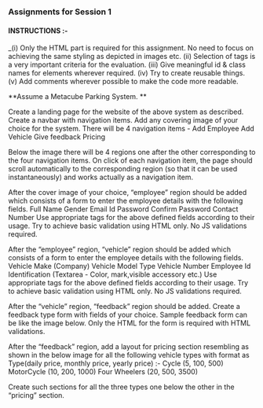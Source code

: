 
### Assignments for Session 1

#### INSTRUCTIONS :- 
_(i)  Only the HTML part is required for this assignment. No need to focus on achieving the same styling as depicted in images etc.
(ii) Selection of tags is a very important criteria for the evaluation.
(iii) Give meaningful id & class names for elements wherever required.
(iv) Try to create reusable things.
(v) Add comments wherever possible to make the code more readable.	


**Assume a Metacube Parking System. **

Create a landing page for the website of the above system as described. Create a navbar with navigation items. Add any covering image of your choice for the system. There will be 4 navigation items - 
          Add Employee
          Add Vehicle
          Give feedback
          Pricing


Below the image there will be 4 regions one after the other corresponding to the four navigation items. On click of each navigation item, the page should scroll automatically to the corresponding region (so that it can be used instantaneously) and works actually as a navigation item.

After the cover image of your choice, “employee” region should be added which consists of a form to enter the employee details with the following fields.
          Full Name
          Gender
          Email Id
          Password
          Confirm Password
          Contact Number
Use appropriate tags for the above defined fields according to their usage. Try to achieve basic validation using HTML only. No JS validations required.

After the “employee” region, “vehicle” region should be added which consists of a form to enter the employee details with the following fields.
          Vehicle Make (Company)
          Vehicle Model
          Type
          Vehicle Number
          Employee Id
Identification (Textarea - Color, mark,visible accessory etc.)
Use appropriate tags for the above defined fields according to their usage. Try to achieve basic validation using HTML only. No JS validations required.

After the “vehicle” region, “feedback” region should be added. 
Create a feedback type form with fields of your choice. Sample feedback form can be like the image below. Only the HTML for the form is required with HTML validations.


After the “feedback” region, add a layout for pricing section resembling as shown in the below image for all the following vehicle types with format as Type(daily price, monthly price, yearly price) :- 
            Cycle (5, 100, 500)
            MotorCycle (10, 200, 1000)
            Four Wheelers (20, 500, 3500)

Create such sections for all the three types one below the other in the “pricing” section.

			

